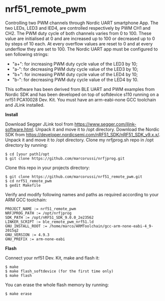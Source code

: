 # nrf51_remote_pwm
Controlling two PWM channels through Nordic UART smartphone App. 
The two LEDs, LED3 and lED4, are controlled respectively by PWM CH1 and CH2. The PWM duty cycle of both channels varies from 0 to 100. These value are initialised at 0 and are increased up to 100 or decreased up to 0 by steps of 10 each. At every overflow values are reset to 0 and at every underflow they are set to 100.
The Nordic UART app must be configured to sen following strings:
 * "a+": for increasing PWM duty cycle value of the LED3 by 10;
 * "a-": for decreasing PWM duty cycle value of the LED3 by 10;
 * "b+": for increasing PWM duty cycle value of the LED4 by 10;
 * "b-": for decreasing PWM duty cycle value of the LED4 by 10.

This software has been derived from BLE UART and PWM examples from Nordic SDK and has been developed on top of softdevice s110 running on a nrf51 PCA10028 Dev. Kit.
You must have an arm-eabi-none GCC toolchain and JLink installed.


**Install**

Download Segger JLink tool from https://www.segger.com/jlink-software.html. Unpack it and move it to /opt directory.
Download the Nordic SDK from https://developer.nordicsemi.com/nRF51_SDK/nRF51_SDK_v9.x.x/. Unpack it and move it to /opt directory.
Clone my nrfjprog.sh repo in /opt directory by running:

    $ cd [your path]/opt
    $ git clone https://github.com/marcorussi/nrfjprog.git

Clone this repo in your projects directory:

    $ git clone https://github.com/marcorussi/nrf51_remote_pwm.git
    $ cd nrf51_remote_pwm
    $ gedit Makefile

Verify and modify following names and paths as required according to your ARM GCC toolchain:

```
PROJECT_NAME := nrf51_remote_pwm
NRFJPROG_PATH := /opt/nrfjprog
SDK_PATH := /opt/nRF51_SDK_9.0.0_2e23562
LINKER_SCRIPT := ble_remote_pwm_nrf51.ld
GNU_INSTALL_ROOT := /home/marco/ARMToolchain/gcc-arm-none-eabi-4_9-2015q2
GNU_VERSION := 4.9.3
GNU_PREFIX := arm-none-eabi
```


**Flash**

Connect your nrf51 Dev. Kit, make and flash it:
 
    $ make
    $ make flash_softdevice (for the first time only)
    $ make flash

You can erase the whole flash memory by running:

    $ make erase

